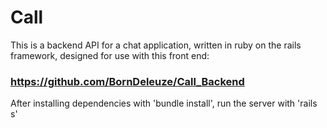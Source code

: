 # Call

This is a backend API for a chat application, written in ruby on the rails framework, designed for use with this front end:
### https://github.com/BornDeleuze/Call_Backend

After installing dependencies with 'bundle install', run the server with 'rails s'